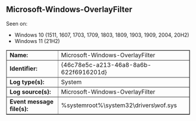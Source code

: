 ## Microsoft-Windows-OverlayFilter

Seen on:
* Windows 10 (1511, 1607, 1703, 1709, 1803, 1809, 1903, 1909, 2004, 20H2)
* Windows 11 (21H2)

<table border="1" class="docutils">
  <tbody>
    <tr>
      <td><b>Name:</b></td>
      <td>Microsoft-Windows-OverlayFilter</td>
    </tr>
    <tr>
      <td><b>Identifier:</b></td>
      <td>{46c78e5c-a213-46a8-8a6b-622f6916201d}</td>
    </tr>
    <tr>
      <td><b>Log type(s):</b></td>
      <td>System</td>
    </tr>
    <tr>
      <td><b>Log source(s):</b></td>
      <td>Microsoft-Windows-OverlayFilter</td>
    </tr>
    <tr>
      <td><b>Event message file(s):</b></td>
      <td>%systemroot%\system32\drivers\wof.sys</td>
    </tr>
  </tbody>
</table>

&nbsp;


